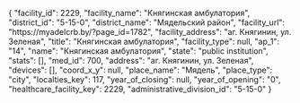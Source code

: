 {
    "facility_id": 2229,
    "facility_name": "Княгинская амбулатория",
    "district_id": "5-15-0",
    "district_name": "Мядельский район",
    "facility_url": "https:\/\/myadelcrb.by\/?page_id=1782",
    "facility_address": "аг. Княгинин, ул. Зеленая",
    "title": "Княгинская амбулатория",
    "facility_type": null,
    "ap_1": "14",
    "name": "Княгинская амбулатория",
    "state": "public institution",
    "stats": [],
    "med_id": 700,
    "address": "аг. Княгинин, ул. Зеленая",
    "devices": [],
    "coord_x_y": null,
    "place_name": "Мядель",
    "place_type": "city",
    "localties_key": 117,
    "year_of_closing": null,
    "year_of_opening": "0",
    "healthcare_facility_key": 2229,
    "administrative_division_id": "5-15-0"
}